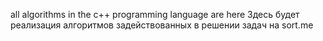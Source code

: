all algorithms in the c++ programming language are here
Здесь будет реализация алгоритмов задействованных в решении задач на sort.me
